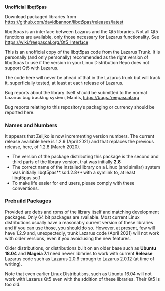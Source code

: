 **Unofficial libqt5pas**

Download packaged libraries from https://github.com/davidbannon/libqt5pas/releases/latest

libqt5pas is an interface between Lazarus and the Qt5 libraries.  Not all Qt5 functions are available, only those necessary for Lazarus functionality. See https://wiki.freepascal.org/Qt5_Interface

This is an unofficial copy of the libqt5pas code from the Lazarus Trunk. It is personally (and only personally) recommended as the right version of libqt5pas to use if the version in your Linux Distribution Repo does not support Qt5 with Lazarus.

The code here will never be ahead of that in the Lazarus trunk but will track it, superficially tested, at least at each release of Lazarus.

Bug reports about the library itself should be submitted to the normal Lazarus bug tracking system, Mantis, https://bugs.freepascal.org

Bug reports relating to this repository's packaging or currency should be reported here.


### Names and Numbers

It appears that Zelijko is now incrementing version numbers. The current release available here is 1.2.9 (April 2021) and that replaces the previous release, here, of 1.2.8 (March 2020).


*  The version of the package distributing this package is the second and third parts of the library version, that was initially **2.8**
* The correct name of the installed library on a Linux (and similar) system was initially  libqt5pas**.so.1.2.8** with a symlink to, at least libqt5pas.so.1
* To make life easier for end users, please comply with these conventions.

### Prebuild Packages
Provided are debs and rpms of the library itself and matching development packages.  Only 64 bit packages are available. Most current Linux distributions usually have a reasonably current version of these libraries and if you can use those, you should do so. However, at present, few will have 1.2.9 and, unexpectedly, trunk Lazarus code (April 2021) will not work with older versions, even if you avoid using the new features.

Older distributions, or distributions built on an older base such as **Ubuntu 18.04** and **Mageia 7.1** need newer libraries to work with current **Release** Lazarus code such as Lazarus 2.0.6 through to Lazarus 2.0.12 (at time of writing). 
  
Note that even earlier Linux Distributions, such as Ubuntu 16.04 will not work with Lazarus Qt5 even with the addition of these libraries. Their Qt5 is too old.


